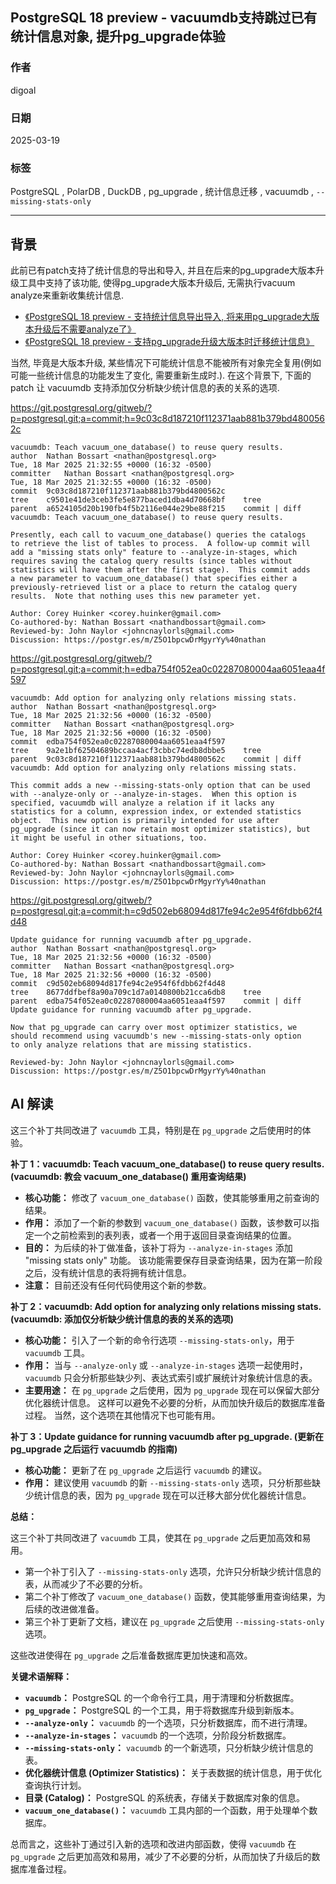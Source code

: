 ## PostgreSQL 18 preview - vacuumdb支持跳过已有统计信息对象, 提升pg_upgrade体验  
                                                                                                                      
### 作者                                                                                          
digoal                                                                                          
                                                                                                 
### 日期                                                                                               
2025-03-19                                                                                         
                                                                                              
### 标签                                                                                            
PostgreSQL , PolarDB , DuckDB , pg_upgrade , 统计信息迁移 , vacuumdb , `--missing-stats-only`             
                                                                                                                     
----                                                                                              
                                                                                                            
## 背景                  
  
此前已有patch支持了统计信息的导出和导入, 并且在后来的pg_upgrade大版本升级工具中支持了该功能, 使得pg_upgrade大版本升级后, 无需执行vacuum analyze来重新收集统计信息.  
- [《PostgreSQL 18 preview - 支持统计信息导出导入, 将来用pg_upgrade大版本升级后不需要analyze了》](../202410/20241026_01.md)    
- [《PostgreSQL 18 preview - 支持pg_upgrade升级大版本时迁移统计信息》](../202502/20250221_02.md)    
  
当然, 毕竟是大版本升级, 某些情况下可能统计信息不能被所有对象完全复用(例如可能一些统计信息的功能发生了变化, 需要重新生成时.). 在这个背景下, 下面的patch 让 vacuumdb 支持添加仅分析缺少统计信息的表的关系的选项.    
  
https://git.postgresql.org/gitweb/?p=postgresql.git;a=commit;h=9c03c8d187210f112371aab881b379bd4800562c  
```  
vacuumdb: Teach vacuum_one_database() to reuse query results.  
author	Nathan Bossart <nathan@postgresql.org>	  
Tue, 18 Mar 2025 21:32:55 +0000 (16:32 -0500)  
committer	Nathan Bossart <nathan@postgresql.org>	  
Tue, 18 Mar 2025 21:32:55 +0000 (16:32 -0500)  
commit	9c03c8d187210f112371aab881b379bd4800562c  
tree	c9501e41de3ceb3fe5e877baced1dba4d70668bf	tree  
parent	a6524105d20b190fb4f5b2116e044e29be88f215	commit | diff  
vacuumdb: Teach vacuum_one_database() to reuse query results.  
  
Presently, each call to vacuum_one_database() queries the catalogs  
to retrieve the list of tables to process.  A follow-up commit will  
add a "missing stats only" feature to --analyze-in-stages, which  
requires saving the catalog query results (since tables without  
statistics will have them after the first stage).  This commit adds  
a new parameter to vacuum_one_database() that specifies either a  
previously-retrieved list or a place to return the catalog query  
results.  Note that nothing uses this new parameter yet.  
  
Author: Corey Huinker <corey.huinker@gmail.com>  
Co-authored-by: Nathan Bossart <nathandbossart@gmail.com>  
Reviewed-by: John Naylor <johncnaylorls@gmail.com>  
Discussion: https://postgr.es/m/Z5O1bpcwDrMgyrYy%40nathan  
```  
  
https://git.postgresql.org/gitweb/?p=postgresql.git;a=commit;h=edba754f052ea0c02287080004aa6051eaa4f597  
```  
vacuumdb: Add option for analyzing only relations missing stats.  
author	Nathan Bossart <nathan@postgresql.org>	  
Tue, 18 Mar 2025 21:32:56 +0000 (16:32 -0500)  
committer	Nathan Bossart <nathan@postgresql.org>	  
Tue, 18 Mar 2025 21:32:56 +0000 (16:32 -0500)  
commit	edba754f052ea0c02287080004aa6051eaa4f597  
tree	9a2e1bf62504689bccaa4acf3cbbc74edb8dbbe5	tree  
parent	9c03c8d187210f112371aab881b379bd4800562c	commit | diff  
vacuumdb: Add option for analyzing only relations missing stats.  
  
This commit adds a new --missing-stats-only option that can be used  
with --analyze-only or --analyze-in-stages.  When this option is  
specified, vacuumdb will analyze a relation if it lacks any  
statistics for a column, expression index, or extended statistics  
object.  This new option is primarily intended for use after  
pg_upgrade (since it can now retain most optimizer statistics), but  
it might be useful in other situations, too.  
  
Author: Corey Huinker <corey.huinker@gmail.com>  
Co-authored-by: Nathan Bossart <nathandbossart@gmail.com>  
Reviewed-by: John Naylor <johncnaylorls@gmail.com>  
Discussion: https://postgr.es/m/Z5O1bpcwDrMgyrYy%40nathan  
```  
  
https://git.postgresql.org/gitweb/?p=postgresql.git;a=commit;h=c9d502eb68094d817fe94c2e954f6fdbb62f4d48  
```  
Update guidance for running vacuumdb after pg_upgrade.  
author	Nathan Bossart <nathan@postgresql.org>	  
Tue, 18 Mar 2025 21:32:56 +0000 (16:32 -0500)  
committer	Nathan Bossart <nathan@postgresql.org>	  
Tue, 18 Mar 2025 21:32:56 +0000 (16:32 -0500)  
commit	c9d502eb68094d817fe94c2e954f6fdbb62f4d48  
tree	8677ddfbef8a90a709c1d7a0140800b21cca6db8	tree  
parent	edba754f052ea0c02287080004aa6051eaa4f597	commit | diff  
Update guidance for running vacuumdb after pg_upgrade.  
  
Now that pg_upgrade can carry over most optimizer statistics, we  
should recommend using vacuumdb's new --missing-stats-only option  
to only analyze relations that are missing statistics.  
  
Reviewed-by: John Naylor <johncnaylorls@gmail.com>  
Discussion: https://postgr.es/m/Z5O1bpcwDrMgyrYy%40nathan  
```  
              
## AI 解读          
这三个补丁共同改进了 `vacuumdb` 工具，特别是在 `pg_upgrade` 之后使用时的体验。  
  
**补丁 1：vacuumdb: Teach vacuum_one_database() to reuse query results. (vacuumdb: 教会 vacuum_one_database() 重用查询结果)**  
  
*   **核心功能：**  修改了 `vacuum_one_database()` 函数，使其能够重用之前查询的结果。  
*   **作用：**  添加了一个新的参数到 `vacuum_one_database()` 函数，该参数可以指定一个之前检索到的表列表，或者一个用于返回目录查询结果的位置。  
*   **目的：**  为后续的补丁做准备，该补丁将为 `--analyze-in-stages` 添加 "missing stats only" 功能。  该功能需要保存目录查询结果，因为在第一阶段之后，没有统计信息的表将拥有统计信息。  
*   **注意：**  目前还没有任何代码使用这个新的参数。  
  
  
**补丁 2：vacuumdb: Add option for analyzing only relations missing stats. (vacuumdb: 添加仅分析缺少统计信息的表的关系的选项)**  
  
*   **核心功能：**  引入了一个新的命令行选项 `--missing-stats-only`，用于 `vacuumdb` 工具。  
*   **作用：**  当与 `--analyze-only` 或 `--analyze-in-stages` 选项一起使用时，`vacuumdb` 只会分析那些缺少列、表达式索引或扩展统计对象统计信息的表。  
*   **主要用途：**  在 `pg_upgrade` 之后使用，因为 `pg_upgrade` 现在可以保留大部分优化器统计信息。  这样可以避免不必要的分析，从而加快升级后的数据库准备过程。  当然，这个选项在其他情况下也可能有用。  
  
  
**补丁 3：Update guidance for running vacuumdb after pg_upgrade. (更新在 pg_upgrade 之后运行 vacuumdb 的指南)**  
  
*   **核心功能：**  更新了在 `pg_upgrade` 之后运行 `vacuumdb` 的建议。  
*   **作用：**  建议使用 `vacuumdb` 的新 `--missing-stats-only` 选项，只分析那些缺少统计信息的表，因为 `pg_upgrade` 现在可以迁移大部分优化器统计信息。  
  
**总结：**  
  
这三个补丁共同改进了 `vacuumdb` 工具，使其在 `pg_upgrade` 之后更加高效和易用。  
  
*   第一个补丁引入了 `--missing-stats-only` 选项，允许只分析缺少统计信息的表，从而减少了不必要的分析。  
*   第二个补丁修改了 `vacuum_one_database()` 函数，使其能够重用查询结果，为后续的改进做准备。  
*   第三个补丁更新了文档，建议在 `pg_upgrade` 之后使用 `--missing-stats-only` 选项。  
  
这些改进使得在 `pg_upgrade` 之后准备数据库更加快速和高效。  
  
**关键术语解释：**  
  
*   **`vacuumdb`：**  PostgreSQL 的一个命令行工具，用于清理和分析数据库。  
*   **`pg_upgrade`：**  PostgreSQL 的一个工具，用于将数据库升级到新版本。  
*   **`--analyze-only`：**  `vacuumdb` 的一个选项，只分析数据库，而不进行清理。  
*   **`--analyze-in-stages`：**  `vacuumdb` 的一个选项，分阶段分析数据库。  
*   **`--missing-stats-only`：**  `vacuumdb` 的一个新选项，只分析缺少统计信息的表。  
*   **优化器统计信息 (Optimizer Statistics)：**  关于表数据的统计信息，用于优化查询执行计划。  
*   **目录 (Catalog)：**  PostgreSQL 的系统表，存储关于数据库对象的信息。  
*   **`vacuum_one_database()`：**  `vacuumdb` 工具内部的一个函数，用于处理单个数据库。  
  
总而言之，这些补丁通过引入新的选项和改进内部函数，使得 `vacuumdb` 在 `pg_upgrade` 之后更加高效和易用，减少了不必要的分析，从而加快了升级后的数据库准备过程。  
     
